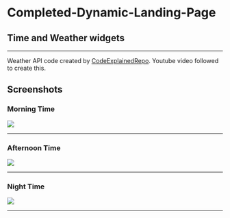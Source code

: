 <h1>Completed-Dynamic-Landing-Page</h1>
<h2>Time and Weather widgets</h2>
<hr/>
<p>Weather API code created by <a href='https://github.com/CodeExplainedRepo/Weather-App-JavaScript'>CodeExplainedRepo</a>. Youtube video followed to create this. </p>

<h2>Screenshots</h2>
<h3>Morning Time</h3>
<img src='https://user-images.githubusercontent.com/25655033/213785752-a5c98956-0895-4bd3-9081-feecb371dc3c.png'>
<hr/>
<h3>Afternoon Time</h3>
<img src='https://user-images.githubusercontent.com/25655033/213785848-b5e0ad98-33ff-4fdb-90ef-9135b1c6de24.png'>
<hr/>
<h3>Night Time</h3>
<img src='https://user-images.githubusercontent.com/25655033/213786060-e53d1378-761c-425b-9df0-cdf5ecf844a2.png'>
<hr/>

